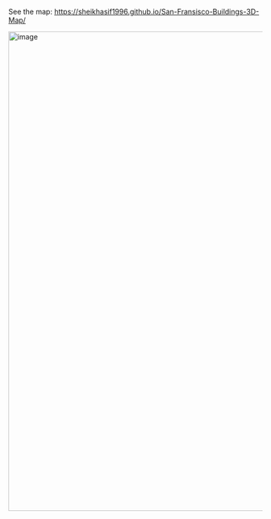 

See the map: https://sheikhasif1996.github.io/San-Fransisco-Buildings-3D-Map/

<img width="952" alt="image" src="https://github.com/sheikhasif1996/San-Fransisco-Buildings-3D-Map/assets/91278606/5ad87751-17a7-4460-8b9a-b8deaeae67f8">

